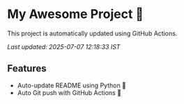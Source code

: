 # My Awesome Project 🚀

This project is automatically updated using GitHub Actions.

_Last updated: 2025-07-07 12:18:33 IST_

## Features
- Auto-update README using Python 🐍
- Auto Git push with GitHub Actions 🤖
